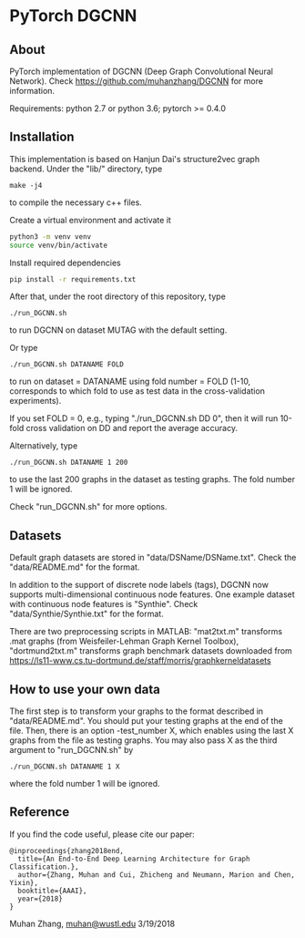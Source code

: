 PyTorch DGCNN
=============

About
-----

PyTorch implementation of DGCNN (Deep Graph Convolutional Neural Network). Check https://github.com/muhanzhang/DGCNN for more information.

Requirements: python 2.7 or python 3.6; pytorch >= 0.4.0

Installation
------------

This implementation is based on Hanjun Dai's structure2vec graph backend. Under the "lib/" directory, type

    make -j4

to compile the necessary c++ files.

Create a virtual environment and activate it
```bash
python3 -m venv venv
source venv/bin/activate
```

Install required dependencies
```bash
pip install -r requirements.txt
```

After that, under the root directory of this repository, type

    ./run_DGCNN.sh

to run DGCNN on dataset MUTAG with the default setting.

Or type 

    ./run_DGCNN.sh DATANAME FOLD

to run on dataset = DATANAME using fold number = FOLD (1-10, corresponds to which fold to use as test data in the cross-validation experiments).

If you set FOLD = 0, e.g., typing "./run_DGCNN.sh DD 0", then it will run 10-fold cross validation on DD and report the average accuracy.

Alternatively, type

    ./run_DGCNN.sh DATANAME 1 200

to use the last 200 graphs in the dataset as testing graphs. The fold number 1 will be ignored.

Check "run_DGCNN.sh" for more options.

Datasets
--------

Default graph datasets are stored in "data/DSName/DSName.txt". Check the "data/README.md" for the format. 

In addition to the support of discrete node labels (tags), DGCNN now supports multi-dimensional continuous node features. One example dataset with continuous node features is "Synthie". Check "data/Synthie/Synthie.txt" for the format. 

There are two preprocessing scripts in MATLAB: "mat2txt.m" transforms .mat graphs (from Weisfeiler-Lehman Graph Kernel Toolbox), "dortmund2txt.m" transforms graph benchmark datasets downloaded from https://ls11-www.cs.tu-dortmund.de/staff/morris/graphkerneldatasets

How to use your own data
------------------------

The first step is to transform your graphs to the format described in "data/README.md". You should put your testing graphs at the end of the file. Then, there is an option -test_number X, which enables using the last X graphs from the file as testing graphs. You may also pass X as the third argument to "run_DGCNN.sh" by

    ./run_DGCNN.sh DATANAME 1 X

where the fold number 1 will be ignored.

Reference
---------

If you find the code useful, please cite our paper:

    @inproceedings{zhang2018end,
      title={An End-to-End Deep Learning Architecture for Graph Classification.},
      author={Zhang, Muhan and Cui, Zhicheng and Neumann, Marion and Chen, Yixin},
      booktitle={AAAI},
      year={2018}
    }

Muhan Zhang, muhan@wustl.edu
3/19/2018
